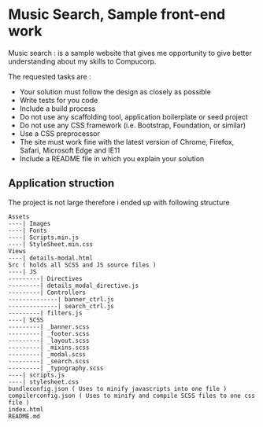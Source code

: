 # Music Search, Sample front-end work
Music search : is a sample website that gives me opportunity to give better understanding about my skills to Compucorp.

The requested tasks are :

* Your solution must follow the design as closely as possible
* Write tests for you code
* Include a build process
* Do not use any scaffolding tool, application boilerplate or seed project
* Do not use any CSS framework (i.e. Bootstrap, Foundation, or similar)
* Use a CSS preprocessor
* The site must work fine with the latest version of Chrome, Firefox, Safari, Microsoft Edge and IE11
* Include a README file in which you explain your solution
 
## Application struction
The project is not large therefore i ended up with following structure

```
Assets
----| Images
----| Fonts
----| Scripts.min.js
----| StyleSheet.min.css
Views
----| details-modal.html
Src ( holds all SCSS and JS source files )
----| JS
---------| Directives
---------| details_modal_directive.js
---------| Controllers
--------------| banner_ctrl.js
--------------| search_ctrl.js
---------| filters.js
----| SCSS
---------| _banner.scss
---------| _footer.scss
---------| _layout.scss
---------| _mixins.scss
---------| _modal.scss
---------| _search.scss
---------| _typography.scss
----| scripts.js
----| stylesheet.css
bundleconfig.json ( Uses to minify javascripts into one file )
compilerconfig.json ( Uses to minify and compile SCSS files to one css file )
index.html
README.md
```
